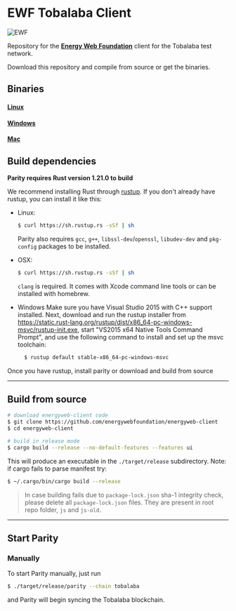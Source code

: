 # EWF Tobalaba Client

![EWF](http://energyweb.org/wp-content/uploads/2017/02/EnergyWebnoback-1.png)

Repository for the [**Energy Web Foundation**](http://energyweb.org/) client for the Tobalaba test network.

Download this repository and compile from source or get the binaries.

## Binaries

#### [Linux](https://tobalaba.slock.it/download/ewf-client-linux)

#### [Windows](https://tobalaba.slock.it/download/ewf-client-windows.exe)

#### [Mac](https://tobalaba.slock.it/download/ewf-client-mac.zip)


## Build dependencies

**Parity requires Rust version 1.21.0 to build**

We recommend installing Rust through [rustup](https://www.rustup.rs/). If you don't already have rustup, you can install it like this:

- Linux:
	```bash
	$ curl https://sh.rustup.rs -sSf | sh
	```

	Parity also requires `gcc`, `g++`, `libssl-dev`/`openssl`, `libudev-dev` and `pkg-config` packages to be installed.

- OSX:
	```bash
	$ curl https://sh.rustup.rs -sSf | sh
	```

	`clang` is required. It comes with Xcode command line tools or can be installed with homebrew.

- Windows
  Make sure you have Visual Studio 2015 with C++ support installed. Next, download and run the rustup installer from
	https://static.rust-lang.org/rustup/dist/x86_64-pc-windows-msvc/rustup-init.exe, start "VS2015 x64 Native Tools Command Prompt", and use the following command to install and set up the msvc toolchain:
  ```bash
	$ rustup default stable-x86_64-pc-windows-msvc
  ```

Once you have rustup, install parity or download and build from source

----

## Build from source

```bash
# download energyweb-client code
$ git clone https://github.com/energywebfoundation/energyweb-client
$ cd energyweb-client

# build in release mode
$ cargo build --release --no-default-features --features ui
```

This will produce an executable in the `./target/release` subdirectory.
Note: if cargo fails to parse manifest try:

```bash
$ ~/.cargo/bin/cargo build --release
```

> In case building fails due to `package-lock.json` sha-1 integrity check, please delete all `package-lock.json` files. They are present in root repo folder, `js` and `js-old`.

----

## Start Parity

### Manually

To start Parity manually, just run

```bash
$ ./target/release/parity --chain tobalaba
```

and Parity will begin syncing the Tobalaba blockchain.

